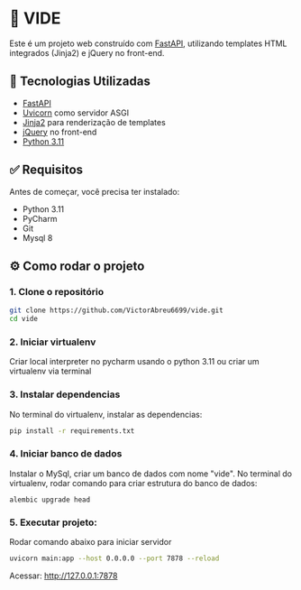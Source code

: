 # 🚀 VIDE

Este é um projeto web construído com [FastAPI](https://fastapi.tiangolo.com/), utilizando templates HTML integrados (Jinja2) e jQuery no front-end.

## 🧰 Tecnologias Utilizadas

- [FastAPI](https://fastapi.tiangolo.com/)
- [Uvicorn](https://www.uvicorn.org/) como servidor ASGI
- [Jinja2](https://jinja.palletsprojects.com/) para renderização de templates
- [jQuery](https://jquery.com/) no front-end
- [Python 3.11](https://www.python.org/downloads/release/python-3110/)

## ✅ Requisitos

Antes de começar, você precisa ter instalado:

- Python 3.11
- PyCharm
- Git
- Mysql 8

## ⚙️ Como rodar o projeto

### 1. Clone o repositório

```bash
git clone https://github.com/VictorAbreu6699/vide.git
cd vide
```

### 2. Iniciar virtualenv
Criar local interpreter no pycharm usando o python 3.11 ou criar um virtualenv via terminal

### 3. Instalar dependencias
No terminal do virtualenv, instalar as dependencias:
```bash
pip install -r requirements.txt
```

### 4. Iniciar banco de dados
Instalar o MySql, criar um banco de dados com nome "vide".
No terminal do virtualenv, rodar comando para criar estrutura do banco de dados:
```
alembic upgrade head
```

### 5. Executar projeto:
Rodar comando abaixo para iniciar servidor
```bash
uvicorn main:app --host 0.0.0.0 --port 7878 --reload
```
Acessar: http://127.0.0.1:7878
